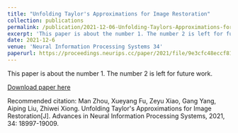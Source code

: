 ```yaml
---
title: "Unfolding Taylor's Approximations for Image Restoration"
collection: publications
permalink: /publication/2021-12-06-Unfolding-Taylors-Approximations-for-Image-Restoration.md
excerpt: 'This paper is about the number 1. The number 2 is left for future work.'
date: 2021-12-6
venue: 'Neural Information Processing Systems 34'
paperurl: https://proceedings.neurips.cc/paper/2021/file/9e3cfc48eccf81a0d57663e129aef3cb-Paper.pdf'
---
```

This paper is about the number 1. The number 2 is left for future work.

[Download paper here](https://proceedings.neurips.cc/paper/2021/file/9e3cfc48eccf81a0d57663e129aef3cb-Paper.pdf)

Recommended citation: Man Zhou, Xueyang Fu, Zeyu Xiao, Gang Yang,  Aiping Liu, Zhiwei Xiong. Unfolding Taylor's Approximations for Image Restoration[J]. Advances in Neural Information Processing Systems, 2021, 34: 18997-19009.
